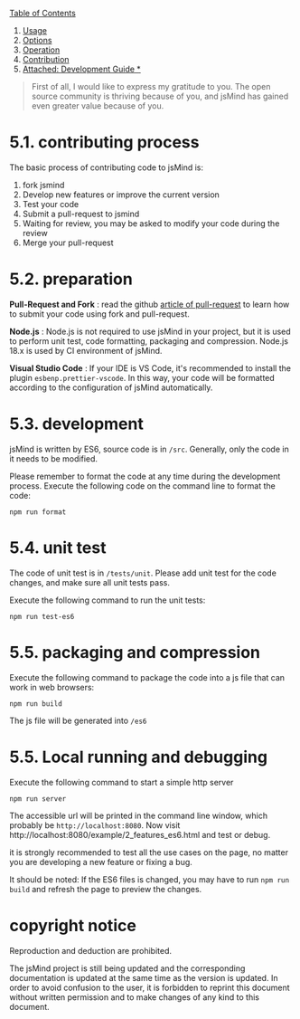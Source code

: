 [Table of Contents](index.md)

1. [Usage](1.usage.md)
2. [Options](2.options.md)
3. [Operation](3.operation.md)
4. [Contribution](4.contribution.md)
5. [Attached: Development Guide *](5.development.md)


> First of all, I would like to express my gratitude to you. The open source community is thriving because of you, and jsMind has gained even greater value because of you.

5.1. contributing process
===

The basic process of contributing code to jsMind is:

1. fork jsmind
2. Develop new features or improve the current version
3. Test your code
4. Submit a pull-request to jsmind
5. Waiting for review, you may be asked to modify your code during the review
6. Merge your pull-request

5.2. preparation
===

**Pull-Request and Fork** : read the github [article of pull-request](https://docs.github.com/cn/pull-requests) to learn how to submit your code using fork and pull-request.

**Node.js** : Node.js is not required to use jsMind in your project, but it is used to perform unit test, code formatting, packaging and compression. Node.js 18.x is used by CI environment of jsMind.

**Visual Studio Code** : If your IDE is VS Code, it's recommended to install the plugin `esbenp.prettier-vscode`. In this way, your code will be formatted according to the configuration of jsMind automatically.

5.3. development
===

jsMind is written by ES6, source code is in `/src`. Generally, only the code in it needs to be modified.

Please remember to format the code at any time during the development process. Execute the following code on the command line to format the code:

```
npm run format
```

5.4. unit test
===

The code of unit test is in `/tests/unit`. Please add unit test for the code changes, and make sure all unit tests pass.

Execute the following command to run the unit tests:

```
npm run test-es6
```

5.5. packaging and compression
===

Execute the following command to package the code into a js file that can work in web browsers:

```
npm run build
```

The js file will be generated into `/es6`

5.5. Local running and debugging
===
Execute the following command to start a simple http server

```
npm run server
```

The accessible url will be printed in the command line window, which probably be `http://localhost:8080`. Now visit http://localhost:8080/example/2_features_es6.html and test or debug.

it is strongly recommended to test all the use cases on the page, no matter you are developing a new feature or fixing a bug.

It should be noted: If the ES6 files is changed, you may have to run `npm run build` and refresh the page to preview the changes.


copyright notice
===

Reproduction and deduction are prohibited.

The jsMind project is still being updated and the corresponding documentation is updated at the same time as the version is updated. In order to avoid confusion to the user, it is forbidden to reprint this document without written permission and to make changes of any kind to this document.